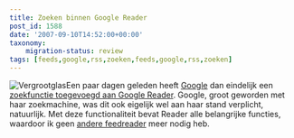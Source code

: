 ```yaml
---
title: Zoeken binnen Google Reader
post_id: 1588
date: '2007-09-10T14:52:00+00:00'
taxonomy:
    migration-status: review
tags: [feeds,google,rss,zoeken,feeds,google,rss,zoeken]
---
```

![Vergrootglas](/images/2007/12/lens_182201_9624_400px.thumbnail.jpg)Een paar dagen geleden heeft [Google](http://www.google.nl/) dan eindelijk een [zoekfunctie toegevoegd aan Google Reader](http://googlereader.blogspot.com/2007/09/we-found-it.html). Google, groot geworden met haar zoekmachine, was dit ook eigelijk wel aan haar stand verplicht, natuurlijk. Met deze functionaliteit bevat Reader alle belangrijke functies, waardoor ik geen [andere feedreader](http://www.bloglines.com/) meer nodig heb.
